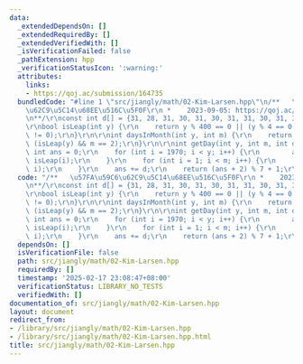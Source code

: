 ```yaml
---
data:
  _extendedDependsOn: []
  _extendedRequiredBy: []
  _extendedVerifiedWith: []
  _isVerificationFailed: false
  _pathExtension: hpp
  _verificationStatusIcon: ':warning:'
  attributes:
    links:
    - https://qoj.ac/submission/164735
  bundledCode: "#line 1 \"src/jiangly/math/02-Kim-Larsen.hpp\"\n/**   \u57FA\u59C6\
    \u62C9\u5C14\u68EE\u516C\u5F0F\r\n *    2023-09-05: https://qoj.ac/submission/164735\r\
    \n**/\r\nconst int d[] = {31, 28, 31, 30, 31, 30, 31, 31, 30, 31, 30, 31};\r\n\
    \r\nbool isLeap(int y) {\r\n    return y % 400 == 0 || (y % 4 == 0 && y % 100\
    \ != 0);\r\n}\r\n\r\nint daysInMonth(int y, int m) {\r\n    return d[m - 1] +\
    \ (isLeap(y) && m == 2);\r\n}\r\n\r\nint getDay(int y, int m, int d) {\r\n   \
    \ int ans = 0;\r\n    for (int i = 1970; i < y; i++) {\r\n        ans += 365 +\
    \ isLeap(i);\r\n    }\r\n    for (int i = 1; i < m; i++) {\r\n        ans += daysInMonth(y,\
    \ i);\r\n    }\r\n    ans += d;\r\n    return (ans + 2) % 7 + 1;\r\n}\n"
  code: "/**   \u57FA\u59C6\u62C9\u5C14\u68EE\u516C\u5F0F\r\n *    2023-09-05: https://qoj.ac/submission/164735\r\
    \n**/\r\nconst int d[] = {31, 28, 31, 30, 31, 30, 31, 31, 30, 31, 30, 31};\r\n\
    \r\nbool isLeap(int y) {\r\n    return y % 400 == 0 || (y % 4 == 0 && y % 100\
    \ != 0);\r\n}\r\n\r\nint daysInMonth(int y, int m) {\r\n    return d[m - 1] +\
    \ (isLeap(y) && m == 2);\r\n}\r\n\r\nint getDay(int y, int m, int d) {\r\n   \
    \ int ans = 0;\r\n    for (int i = 1970; i < y; i++) {\r\n        ans += 365 +\
    \ isLeap(i);\r\n    }\r\n    for (int i = 1; i < m; i++) {\r\n        ans += daysInMonth(y,\
    \ i);\r\n    }\r\n    ans += d;\r\n    return (ans + 2) % 7 + 1;\r\n}"
  dependsOn: []
  isVerificationFile: false
  path: src/jiangly/math/02-Kim-Larsen.hpp
  requiredBy: []
  timestamp: '2025-02-17 23:08:47+08:00'
  verificationStatus: LIBRARY_NO_TESTS
  verifiedWith: []
documentation_of: src/jiangly/math/02-Kim-Larsen.hpp
layout: document
redirect_from:
- /library/src/jiangly/math/02-Kim-Larsen.hpp
- /library/src/jiangly/math/02-Kim-Larsen.hpp.html
title: src/jiangly/math/02-Kim-Larsen.hpp
---
```

